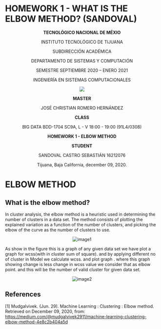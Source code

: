 # HOMEWORK 1 - WHAT IS THE ELBOW METHOD? (SANDOVAL)

<div align="center">

**TECNOLÓGICO NACIONAL DE MÉXIO**

INSTITUTO TECNOLÓGICO DE TIJUANA

SUBDIRECCIÓN ACADÉMICA
 
DEPARTAMENTO DE SISTEMAS Y COMPUTACIÓN
 
SEMESTRE SEPTIEMBRE 2020 – ENERO 2021

INGENIERÍA EN SISTEMAS COMPUTACIONALES

 
 [![](https://upload.wikimedia.org/wikipedia/commons/2/2e/ITT.jpg)](https://upload.wikimedia.org/wikipedia/commons/2/2e/ITT.jpg)

**MASTER**

JOSÉ CHRISTIAN ROMERO HERNÁNDEZ

**CLASS**

BIG DATA
BDD-1704 SC9A, L - V 18:00 - 19:00 (91L4/0308)


**HOMEWORK 1 - ELBOW METHOD**


**STUDENT**

SANDOVAL CASTRO SEBASTIÁN	16212076


Tijuana, Baja California, december 09, 2020.

</div>

# ELBOW METHOD

## What is the elbow method?

In cluster analysis, the elbow method is a heuristic used in determining the number of clusters in a data set. The method consists of plotting the explained variation as a function of the number of clusters, and picking the elbow of the curve as the number of clusters to use.

<div align="center">

![image1](https://miro.medium.com/max/638/1*mUjeYMsjwPbKsgCblTlv4w.png)

</div>

As show in the figure this is a graph of any given data set we have plot a graph for wcss(with in cluster sum of square). and by applying different no of cluster in Model we calculate wcss. and plot graph . where this graph showing change is less change in wcss value we consider that as elbow point. and this will be the number of valid cluster for given data set.

<div align="center">

![image2](https://miro.medium.com/max/875/1*nx52U1CbN7A3RlIxc7ZWhw.png)

</div>

## References

[1] Mudgalvivek. (Jun. 29). Machine Learning : Clustering : Elbow method. Retrieved on December 09, 2020, from:
https://medium.com/@mudgalvivek2911/machine-learning-clustering-elbow-method-4e8c2b404a5d